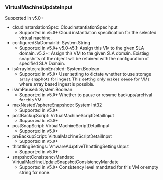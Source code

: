### VirtualMachineUpdateInput
Supported in v5.0+

- cloudInstantiationSpec: CloudInstantiationSpecInput
  - Supported in v5.0+
      Cloud instantiation specification for the selected virtual machine.
- configuredSlaDomainId: System.String
  - Supported in v5.0+
      v5.0-v5.1: Assign this VM to the given SLA domain.
      v5.2+: Assign this VM to the given SLA domain. Existing snapshots of the object will be retained with the configuration of specified SLA Domain.
- isArrayIntegrationEnabled: System.Boolean
  - Supported in v5.0+
      User setting to dictate whether to use storage array snaphots for ingest. This setting only makes sense for VMs where array based ingest is possible.
- isVmPaused: System.Boolean
  - Supported in v5.0+
      Whether to pause or resume backups/archival for this VM.
- maxNestedVsphereSnapshots: System.Int32
  - Supported in v5.0+
- postBackupScript: VirtualMachineScriptDetailInput
  - Supported in v5.0+
- postSnapScript: VirtualMachineScriptDetailInput
  - Supported in v5.0+
- preBackupScript: VirtualMachineScriptDetailInput
  - Supported in v5.0+
- throttlingSettings: VmwareAdaptiveThrottlingSettingsInput
  - Supported in v5.0+
- snapshotConsistencyMandate: VirtualMachineUpdateSnapshotConsistencyMandate
  - Supported in v5.0+
      Consistency level mandated for this VM or empty string for none.
